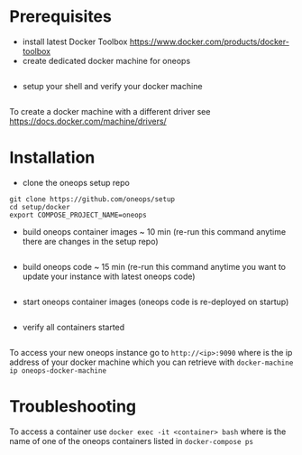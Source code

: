 Prerequisites
=======

- install latest Docker Toolbox https://www.docker.com/products/docker-toolbox
- create dedicated docker machine for oneops

```docker-machine create -d virtualbox --virtualbox-memory "8196" oneops-docker-machine
```

- setup your shell and verify your docker machine

```eval $(docker-machine env oneops-docker-machine) && docker info
```

To create a docker machine with a different driver see https://docs.docker.com/machine/drivers/


Installation
=======

- clone the oneops setup repo

```
git clone https://github.com/oneops/setup
cd setup/docker
export COMPOSE_PROJECT_NAME=oneops
```

- build oneops container images ~ 10 min (re-run this command anytime there are changes in the setup repo)

```docker-compose build
```

- build oneops code ~ 15 min (re-run this command anytime you want to update your instance with latest oneops code)

```docker-compose run --rm jenkins build
```

- start oneops container images (oneops code is re-deployed on startup)

```docker-compose up -d
```

- verify all containers started

```docker-compose ps
```

To access your new oneops instance go to `http://<ip>:9090` where <ip> is the ip address of your docker machine which you can retrieve with  `docker-machine ip oneops-docker-machine`


Troubleshooting
=======

To access a container use `docker exec -it <container> bash` where <container> is the name of one of the oneops containers listed in `docker-compose ps`
